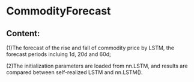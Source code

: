 # CommodityForecast

## Content:
(1)The forecast of the rise and fall of commodity price by LSTM, the forecast periods incluing 1d, 20d and 60d;

(2)The initialization parameters are loaded from nn.LSTM, and results are compared between self-realized LSTM and nn.LSTM().

